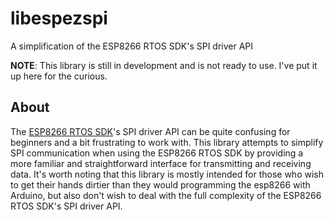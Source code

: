 # libespezspi
A simplification of the ESP8266 RTOS SDK's SPI driver API

**NOTE**: This library is still in development and is not ready to use. I've put it up here for the curious.

## About 
The [ESP8266 RTOS SDK](https://github.com/espressif/ESP8266_RTOS_SDK)'s SPI driver API can be quite confusing
for beginners and a bit frustrating to work with. This library attempts to simplify SPI communication when
using the ESP8266 RTOS SDK by providing a more familiar and straightforward interface for transmitting and
receiving data. It's worth noting that this library is mostly intended for those who wish to get their hands
dirtier than they would programming the esp8266 with Arduino, but also don't wish to deal with the full
complexity of the ESP8266 RTOS SDK's SPI driver API.
